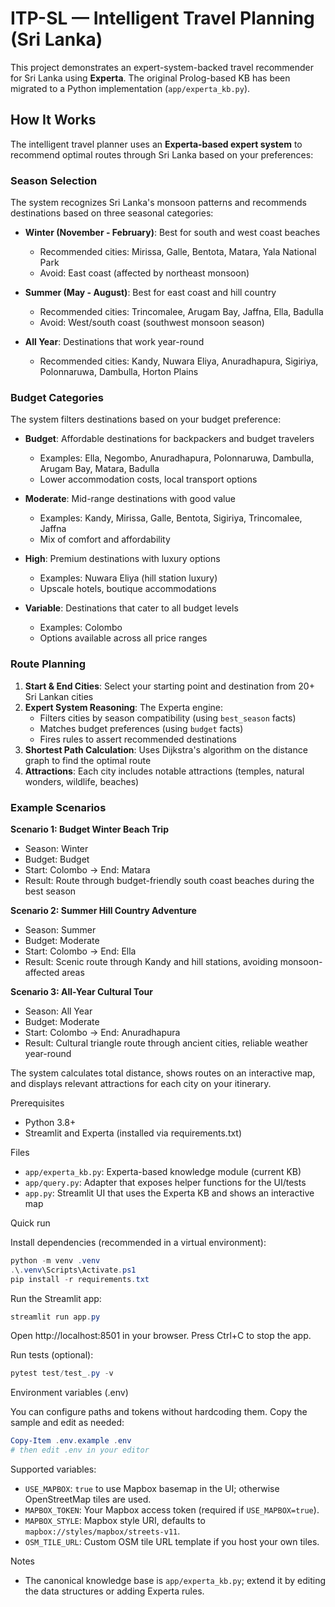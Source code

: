 # ITP-SL — Intelligent Travel Planning (Sri Lanka)

This project demonstrates an expert-system-backed travel recommender for Sri Lanka using **Experta**.
The original Prolog-based KB has been migrated to a Python implementation (`app/experta_kb.py`).

## How It Works

The intelligent travel planner uses an **Experta-based expert system** to recommend optimal routes through Sri Lanka based on your preferences:

### Season Selection

The system recognizes Sri Lanka's monsoon patterns and recommends destinations based on three seasonal categories:

- **Winter (November - February)**: Best for south and west coast beaches

  - Recommended cities: Mirissa, Galle, Bentota, Matara, Yala National Park
  - Avoid: East coast (affected by northeast monsoon)

- **Summer (May - August)**: Best for east coast and hill country

  - Recommended cities: Trincomalee, Arugam Bay, Jaffna, Ella, Badulla
  - Avoid: West/south coast (southwest monsoon season)

- **All Year**: Destinations that work year-round
  - Recommended cities: Kandy, Nuwara Eliya, Anuradhapura, Sigiriya, Polonnaruwa, Dambulla, Horton Plains

### Budget Categories

The system filters destinations based on your budget preference:

- **Budget**: Affordable destinations for backpackers and budget travelers

  - Examples: Ella, Negombo, Anuradhapura, Polonnaruwa, Dambulla, Arugam Bay, Matara, Badulla
  - Lower accommodation costs, local transport options

- **Moderate**: Mid-range destinations with good value

  - Examples: Kandy, Mirissa, Galle, Bentota, Sigiriya, Trincomalee, Jaffna
  - Mix of comfort and affordability

- **High**: Premium destinations with luxury options

  - Examples: Nuwara Eliya (hill station luxury)
  - Upscale hotels, boutique accommodations

- **Variable**: Destinations that cater to all budget levels
  - Examples: Colombo
  - Options available across all price ranges

### Route Planning

1. **Start & End Cities**: Select your starting point and destination from 20+ Sri Lankan cities
2. **Expert System Reasoning**: The Experta engine:
   - Filters cities by season compatibility (using `best_season` facts)
   - Matches budget preferences (using `budget` facts)
   - Fires rules to assert recommended destinations
3. **Shortest Path Calculation**: Uses Dijkstra's algorithm on the distance graph to find the optimal route
4. **Attractions**: Each city includes notable attractions (temples, natural wonders, wildlife, beaches)

### Example Scenarios

**Scenario 1: Budget Winter Beach Trip**

- Season: Winter
- Budget: Budget
- Start: Colombo → End: Matara
- Result: Route through budget-friendly south coast beaches during the best season

**Scenario 2: Summer Hill Country Adventure**

- Season: Summer
- Budget: Moderate
- Start: Colombo → End: Ella
- Result: Scenic route through Kandy and hill stations, avoiding monsoon-affected areas

**Scenario 3: All-Year Cultural Tour**

- Season: All Year
- Budget: Moderate
- Start: Colombo → End: Anuradhapura
- Result: Cultural triangle route through ancient cities, reliable weather year-round

The system calculates total distance, shows routes on an interactive map, and displays relevant attractions for each city on your itinerary.

Prerequisites

- Python 3.8+
- Streamlit and Experta (installed via requirements.txt)

Files

- `app/experta_kb.py`: Experta-based knowledge module (current KB)
- `app/query.py`: Adapter that exposes helper functions for the UI/tests
- `app.py`: Streamlit UI that uses the Experta KB and shows an interactive map

Quick run

Install dependencies (recommended in a virtual environment):

```powershell
python -m venv .venv
.\.venv\Scripts\Activate.ps1
pip install -r requirements.txt
```

Run the Streamlit app:

```powershell
streamlit run app.py
```

Open http://localhost:8501 in your browser. Press Ctrl+C to stop the app.

Run tests (optional):

```powershell
pytest test/test_.py -v
```

Environment variables (.env)

You can configure paths and tokens without hardcoding them. Copy the sample and edit as needed:

```powershell
Copy-Item .env.example .env
# then edit .env in your editor
```

Supported variables:

- `USE_MAPBOX`: `true` to use Mapbox basemap in the UI; otherwise OpenStreetMap tiles are used.
- `MAPBOX_TOKEN`: Your Mapbox access token (required if `USE_MAPBOX=true`).
- `MAPBOX_STYLE`: Mapbox style URI, defaults to `mapbox://styles/mapbox/streets-v11`.
- `OSM_TILE_URL`: Custom OSM tile URL template if you host your own tiles.

Notes

- The canonical knowledge base is `app/experta_kb.py`; extend it by editing the data structures or adding Experta rules.
